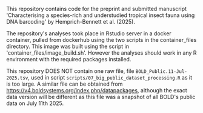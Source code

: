 This repository contains code for the preprint and submitted manuscript 'Characterising a species-rich and understudied tropical insect fauna using DNA barcoding' by Hemprich-Bennett et al. (2025).

The repository's analyses took place in Rstudio server in a docker container, pulled from dockerhub using the two scripts in the container_files directory. This image was built using the script in 'container_files/image_build.sh'. However the analyses should work in any R environment with the required packages installed.

This repository DOES NOT contain one raw file, file `BOLD_Public.11-Jul-2025.tsv`, used in script `scripts/07_big_public_dataset_processing.R` as it is too large. A similar file can be obtained from https://v4.boldsystems.org/index.php/datapackages, although the exact data version will be different as this file was a snapshot of all BOLD's public data on July 11th 2025. 
